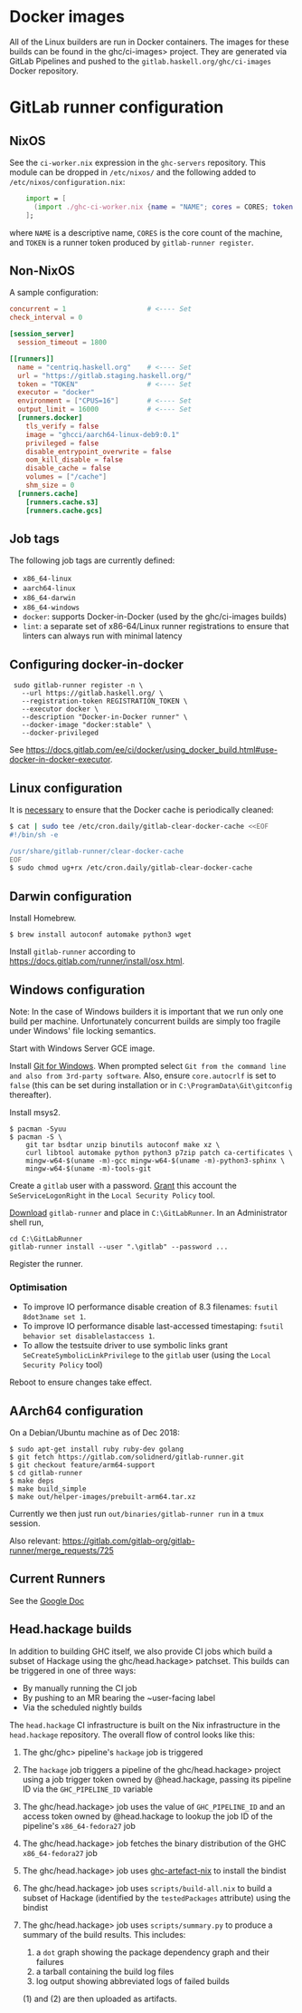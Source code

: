 # Docker images

All of the Linux builders are run in Docker containers. The images for these builds can be found in the ghc/ci-images> project. They are generated via GitLab Pipelines and pushed to the `gitlab.haskell.org/ghc/ci-images` Docker repository.

# GitLab runner configuration

## NixOS

See the `ci-worker.nix` expression in the `ghc-servers` repository. This module can be dropped in `/etc/nixos/` and the following added to `/etc/nixos/configuration.nix`:
```nix
    import = [
      (import ./ghc-ci-worker.nix {name = "NAME"; cores = CORES; token = "TOKEN";})
    ];
```
where `NAME` is a descriptive name, `CORES` is the core count of the machine, and `TOKEN` is a runner token produced by `gitlab-runner register`.

## Non-NixOS
A sample configuration:
```toml
concurrent = 1                    # <---- Set
check_interval = 0

[session_server]
  session_timeout = 1800

[[runners]]
  name = "centriq.haskell.org"    # <---- Set
  url = "https://gitlab.staging.haskell.org/"
  token = "TOKEN"                 # <---- Set
  executor = "docker"
  environment = ["CPUS=16"]       # <---- Set
  output_limit = 16000            # <---- Set
  [runners.docker]
    tls_verify = false
    image = "ghcci/aarch64-linux-deb9:0.1"
    privileged = false
    disable_entrypoint_overwrite = false
    oom_kill_disable = false
    disable_cache = false
    volumes = ["/cache"]
    shm_size = 0
  [runners.cache]
    [runners.cache.s3]
    [runners.cache.gcs]

```

## Job tags

The following job tags are currently defined:

 * `x86_64-linux`
 * `aarch64-linux`
 * `x86_64-darwin`
 * `x86_64-windows`
 * `docker`: supports Docker-in-Docker (used by the ghc/ci-images builds)
 * `lint`: a separate set of x86-64/Linux runner registrations to ensure that linters can always run with minimal latency

## Configuring docker-in-docker

```
 sudo gitlab-runner register -n \
   --url https://gitlab.haskell.org/ \
   --registration-token REGISTRATION_TOKEN \
   --executor docker \
   --description "Docker-in-Docker runner" \
   --docker-image "docker:stable" \
   --docker-privileged
```
See <https://docs.gitlab.com/ee/ci/docker/using_docker_build.html#use-docker-in-docker-executor>.

## Linux configuration

It is [necessary](https://gitlab.com/gitlab-org/gitlab-runner/issues/2980#note_131320536) to ensure that the Docker cache is periodically cleaned:
```bash
$ cat | sudo tee /etc/cron.daily/gitlab-clear-docker-cache <<EOF
#!/bin/sh -e

/usr/share/gitlab-runner/clear-docker-cache
EOF
$ sudo chmod ug+rx /etc/cron.daily/gitlab-clear-docker-cache
```

## Darwin configuration

Install Homebrew.
```
$ brew install autoconf automake python3 wget
```

Install `gitlab-runner` according to
<https://docs.gitlab.com/runner/install/osx.html>.


## Windows configuration

Note: In the case of Windows builders it is important that we run only one build per machine. Unfortunately concurrent builds are simply too fragile under Windows' file locking semantics.

Start with Windows Server GCE image.

Install [Git for Windows](https://git-scm.com/download/win). When prompted
select `Git from the command line and also from 3rd-party software`. Also,
ensure `core.autocrlf` is set to `false` (this can be set during installation or
in `C:\ProgramData\Git\gitconfig` thereafter).

Install msys2.

```
$ pacman -Syuu
$ pacman -S \
    git tar bsdtar unzip binutils autoconf make xz \
    curl libtool automake python python3 p7zip patch ca-certificates \
    mingw-w64-$(uname -m)-gcc mingw-w64-$(uname -m)-python3-sphinx \
    mingw-w64-$(uname -m)-tools-git
```

Create a `gitlab` user with a password.
[Grant](https://docs.gitlab.com/runner/faq/README.html#the-service-did-not-start-due-to-a-logon-failure-error-when-starting-service-on-windows)
this account the `SeServiceLogonRight` in the `Local Security Policy` tool.


[Download](https://docs.gitlab.com/runner/install/windows.html) 
`gitlab-runner` and place in `C:\GitLabRunner`. In an Administrator shell run,
```
cd C:\GitLabRunner
gitlab-runner install --user ".\gitlab" --password ...
```
Register the runner.

### Optimisation

* To improve IO performance disable creation of 8.3 filenames: `fsutil 8dot3name set 1`.
* To improve IO performance disable last-accessed timestaping: `fsutil behavior set disablelastaccess 1`.
* To allow the testsuite driver to use symbolic links grant `SeCreateSymbolicLinkPrivilege` to the `gitlab` user (using the `Local Security Policy` tool)

Reboot to ensure changes take effect.

## AArch64 configuration

On a Debian/Ubuntu machine as of Dec 2018:

```
$ sudo apt-get install ruby ruby-dev golang
$ git fetch https://gitlab.com/solidnerd/gitlab-runner.git 
$ git checkout feature/arm64-support
$ cd gitlab-runner
$ make deps
$ make build_simple
$ make out/helper-images/prebuilt-arm64.tar.xz
```
Currently we then just run `out/binaries/gitlab-runner run` in a `tmux` session.

Also relevant: https://gitlab.com/gitlab-org/gitlab-runner/merge_requests/725


## Current Runners

See the [Google Doc](https://docs.google.com/spreadsheets/d/1_UncQmtD5PkinLgq4DSB4Y5dy7PhOPPjPp6qnhZNA9w/edit#gid=0)


## Head.hackage builds

In addition to building GHC itself, we also provide CI jobs which build a subset of Hackage using the ghc/head.hackage> patchset. This builds can be triggered in one of three ways:

 * By manually running the CI job
 * By pushing to an MR bearing the ~user-facing label
 * Via the scheduled nightly builds

The `head.hackage` CI infrastructure is built on the Nix infrastructure in the `head.hackage` repository. The overall flow of control looks like this:

 1. The  ghc/ghc> pipeline's `hackage` job is triggered
 2. The `hackage` job triggers a pipeline of the ghc/head.hackage> project using a job trigger token owned by @head.hackage, passing its pipeline ID via the `GHC_PIPELINE_ID` variable
 3. The ghc/head.hackage> job uses the value of `GHC_PIPELINE_ID` and an access token owned by @head.hackage to lookup the job ID of the pipeline's `x86_64-fedora27` job
 4. The ghc/head.hackage> job fetches the binary distribution of the GHC `x86_64-fedora27` job
 5. The ghc/head.hackage> job uses [ghc-artefact-nix](https://github.com/mpickering/ghc-artefact-nix) to install the bindist
 6. The ghc/head.hackage> job uses `scripts/build-all.nix` to build a subset of Hackage (identified by the `testedPackages` attribute) using the bindist
 7. The ghc/head.hackage> job uses `scripts/summary.py` to produce a summary of the build results. This includes:
    1. a `dot` graph showing the package dependency graph and their failures
    2. a tarball containing the build log files
    3. log output showing abbreviated logs of failed builds
    
    (1) and (2) are then uploaded as artifacts.